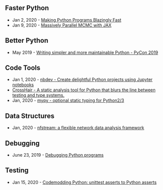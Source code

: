 ## Faster Python
- Jan 2, 2020 - [Making Python Programs Blazingly Fast](https://martinheinz.dev/blog/13)
- Jan 9, 2020 - [Massively Parallel MCMC with JAX](https://rlouf.github.io/post/jax-random-walk-metropolis/)

## Better Python
- May 2019 - [Writing simpler and more maintainable Python - PyCon 2019](https://www.youtube.com/watch?time_continue=1&v=dqdsNoApJ80&feature=emb_title)

## Code Tools
- Jan 1, 2020 - [nbdev - Create delightful Python projects using Jupyter notebooks](https://github.com/fastai/nbdev)
- [CrossHair - A static analysis tool for Python that blurs the line between testing and type systems.](https://github.com/pschanely/CrossHair)
- Jan, 2020 - [mypy - optional static typing for Python2/3](https://github.com/python/mypy)

## Data Structures 
- Jan, 2020 - [nfstream: a flexible network data analysis framework](https://github.com/aouinizied/nfstream)

## Debugging
- June 23, 2019 - [Debugging Python programs](https://stribny.name/blog/2019/06/debugging-python-programs)

## Testing
- Jan 15, 2020 - [Codemodding Python: unittest asserts to Python asserts](https://medium.com/kolonial-no-product-tech/codemodding-python-unittest-asserts-to-python-asserts-dbf4d1da8c0)